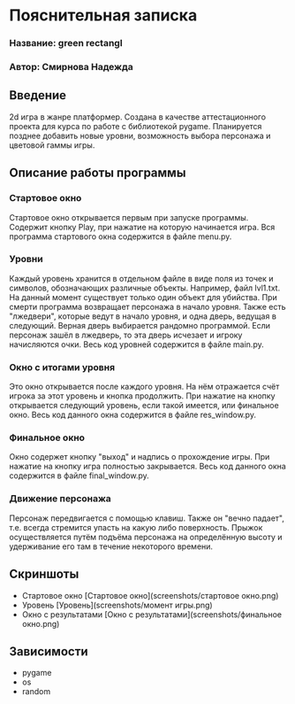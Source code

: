 # Пояснительная записка
### Название: green rectangl
### Автор: Смирнова Надежда
## Введение
2d игра в жанре платформер.
Создана в качестве аттестационного проекта для курса по работе с библиотекой pygame.
Планируется позднее добавить новые уровни, возможность выбора персонажа и цветовой гаммы игры.
 ## Описание работы программы
 ### Стартовое окно
 Стартовое окно открывается первым при запуске программы.
 Содержит кнопку Play, при нажатие на которую начинается игра.
 Вся программа стартового окна содержится в файле menu.py.
 
 ### Уровни
 Каждый уровень хранится в отдельном файле в виде поля из точек и символов, обозначающих различные объекты.
 Например, файл lvl1.txt.
 На данный момент существует только один объект для убийства.
 При смерти программа возвращает персонажа в начало уровня.
 Также есть "лжедвери", которые ведут в начало уровня, и одна дверь, ведущая в следующий.
 Верная дверь выбирается рандомно программой.
 Если персонаж зашёл в лжедверь, то эта дверь исчезает и игроку начисляются очки.
 Весь код уровней содержится в файле main.py.
 
 ### Окно с итогами уровня
 Это окно открывается после каждого уровня.
 На нём отражается счёт игрока за этот уровень и кнопка продолжить.
 При нажатие на кнопку открывается следующий уровень, если такой имеется, или финальное окно.
 Весь код данного окна содержится в файле res_window.py.
 
 ### Финальное окно
 Окно содержет кнопку "выход" и надпись о прохождение игры.
 При нажатие на кнопку игра полностью закрывается.
 Весь код данного окна содержится в файле final_window.py.
 
 ### Движение персонажа
 Персонаж передвигается с помощью клавиш.
 Также он "вечно падает", т.е. всегда стремится упасть на какую либо поверхность.
 Прыжок осуществляется путём подъёма персонажа на определённую высоту и удерживание его там в течение некоторого времени.
 
 ## Скриншоты
 * Стартовое окно
 [Стартовое окно](screenshots/стартовое окно.png)
 * Уровень
 [Уровень](screenshots/момент игры.png)
 * Окно с результатами
 [Окно с результатами](screenshots/финальное окно.png)
 
 ## Зависимости
 * pygame
 * os
 * random
 
 
 
